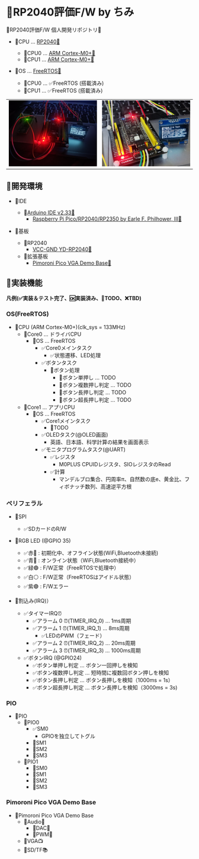 # 📍RP2040評価F/W by ちみ
📍RP2040評価F/W 個人開発リポジトリ🥳

- 📍CPU ... [RP2040🔗](https://www.raspberrypi.com/products/rp2040/)
  - 📍CPU0 ... [ARM Cortex-M0+🔗](https://www.arm.com/ja/products/silicon-ip-cpu/cortex-m/cortex-m0-plus)
  - 📍CPU1 ... [ARM Cortex-M0+🔗](https://www.arm.com/ja/products/silicon-ip-cpu/cortex-m/cortex-m0-plus)

- 📍OS ... [FreeRTOS🔗](https://www.freertos.org/)
  - 📍CPU0 ... ✅FreeRTOS (搭載済み)
  - 📍CPU1 ... ✅FreeRTOS (搭載済み)

<!-- <div align="center">
<img width="500" src="/doc/img/IMG_20241108_195840.jpg">
</div> -->

<table>
  <tr>
    <td><img src="/doc/img/IMG_20241109_031836.jpg"></td>
    <td><img src="/doc/img/IMG_20241109_031118.jpg"></td>
  </tr>
</table>

## 📍開発環境

- 📍IDE
  - 📍[Arduino IDE v2.33🔗](https://github.com/arduino/arduino-ide/releases/tag/2.3.3)
    - [Raspberry Pi Pico/RP2040/RP2350 by Earle F. Philhower, III🔗](https://github.com/earlephilhower/arduino-pico)

- 📍基板
  - 📍RP2040
    - [VCC-GND YD-RP2040🔗](https://www.aliexpress.us/item/1005004004120604.html?gatewayAdapt=4itemAdapt)
  - 📍拡張基板
    - [Pimoroni Pico VGA Demo Base🔗](https://shop.pimoroni.com/products/pimoroni-pico-vga-demo-base)

## 📍実装機能
**凡例(✅実装＆テスト完了、🆗実装済み、🚩TODO、❌TBD)**

### OS(FreeRTOS)
- 📍CPU (ARM Cortex-M0+)(clk_sys = 133MHz)
  - 📍Core0 ... ドライバCPU
    - 📍OS ... FreeRTOS
      - ✅Core0メインタスク
        - ✅状態遷移、LED処理
      - ✅ボタンタスク
        - 🚩ボタン処理
          - 🚩ボタン単押し ... TODO
          - 🚩ボタン複数押し判定 ... TODO
          - 🚩ボタン長押し判定 ... TODO
          - 🚩ボタン超長押し判定 ... TODO
  - 📍Core1 ... アプリCPU
    - 📍OS ... FreeRTOS
      - ✅Core1メインタスク
        - 🚩TODO
      - ✅OLEDタスク(@OLED画面)
        - 英語、日本語、科学計算の結果を画面表示
      - ✅モニタプログラムタスク(@UART)
        - ✅レジスタ
          - M0PLUS CPUIDレジスタ、SIOレジスタのRead
        - ✅計算
          - マンデルブロ集合、円周率π、自然数の底e、黄金比、フィボナッチ数列、高速逆平方根
### ペリフェラル
- 📍SPI
  - ✅SDカードのR/W

- 📍RGB LED (@GPIO 35)
  - ✅赤🔴 : 初期化中、オフライン状態(WiFi,Bluetooth未接続)
  - ✅青🔵 : オンライン状態（WiFi,Bluetooth接続中）
  - ✅緑🟢 : F/W正常（FreeRTOSで処理中）
  - ✅白⚪ : F/W正常（FreeRTOSはアイドル状態）
  - ✅紫🟣 : F/Wエラー

- 📍割込み(IRQ)）
  - ✅タイマーIRQ⏰
    - ✅アラーム 0 ⏰(TIMER_IRQ_0) ... 1ms周期
    - ✅アラーム 1 ⏰(TIMER_IRQ_1) ... 8ms周期
      - ✅LEDのPWM（フェード）
    - ✅アラーム 2 ⏰(TIMER_IRQ_2) ... 20ms周期
    - ✅アラーム 3 ⏰(TIMER_IRQ_3) ... 1000ms周期
  - ✅ボタンIRQ (@GPIO24)
    - ✅ボタン単押し判定 ... ボタン一回押しを検知
    - ✅ボタン複数押し判定 ... 短時間に複数回ボタン押しを検知
    - ✅ボタン長押し判定 ... ボタン長押しを検知（1000ms = 1s）
    - ✅ボタン超長押し判定 ... ボタン長押しを検知（3000ms = 3s)

### PIO
- 📍PIO
  - 📍PIO0
    - ✅SM0
      - GPIOを独立してトグル
    - 🚩SM1
    - 🚩SM2
    - 🚩SM3
  - 📍PIO1
    - 🚩SM0
    - 🚩SM1
    - 🚩SM2
    - 🚩SM3

### Pimoroni Pico VGA Demo Base

- 📍Pimoroni Pico VGA Demo Base
  - 📍Audio📢
    - 📍DAC📢
    - 📍PWM📢
  - 📍VGA📺
  - 📍SD/TF📚